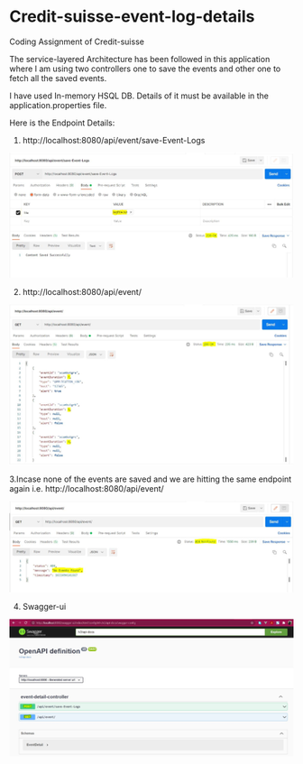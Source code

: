 # Credit-suisse-event-log-details
Coding Assignment of Credit-suisse

The service-layered Architecture has been followed in this application where I am using two controllers 
one to save the events and other one to fetch all the saved events.

I have used In-memory HSQL DB. Details of it must be available in the application.properties file.

Here is the Endpoint Details:
1. http://localhost:8080/api/event/save-Event-Logs

![alt text](https://github.com/000GEV744/Credit-suisse-event-log-details/blob/master/app-related-Screenshots/savnig-All-events.JPG)

2. http://localhost:8080/api/event/

![alt text](https://github.com/000GEV744/Credit-suisse-event-log-details/blob/master/app-related-Screenshots/getting-all-events.JPG)


3.Incase none of the events are saved and we are hitting the same endpoint again i.e. http://localhost:8080/api/event/

![alt text](https://github.com/000GEV744/Credit-suisse-event-log-details/blob/master/app-related-Screenshots/If-no-events-saved.JPG)

4. Swagger-ui 

![alt text](https://github.com/000GEV744/Credit-suisse-event-log-details/blob/master/app-related-Screenshots/swagger-ui.JPG)
